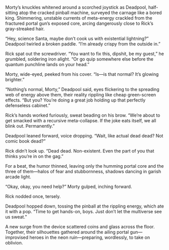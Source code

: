 Morty’s knuckles whitened around a scorched joystick as Deadpool, half-sitting atop the cracked pinball machine, surveyed the carnage like a bored king. Shimmering, unstable currents of meta-energy crackled from the fractured portal gun’s exposed core, arcing dangerously close to Rick’s gray-streaked hair.

“Hey, science Santa, maybe don’t cook us with existential lightning?” Deadpool twirled a broken paddle. “I’m already crispy from the outside in.”

Rick spat out the screwdriver. “You want to fix this, dipshit, be my guest,” he grumbled, soldering iron alight. “Or go quip somewhere else before the quantum punchline lands on your head.”

Morty, wide-eyed, peeked from his cover. “Is—is that normal? It’s glowing brighter.”

“Nothing’s normal, Morty,” Deadpool said, eyes flickering to the spreading web of energy above them, their reality rippling like cheap green-screen effects. “But you? You’re doing a great job holding up that perfectly defenseless cabinet.”

Rick’s hands worked furiously, sweat beading on his brow. “We’re about to get smacked with a recursive meta-collapse. If the joke eats itself, we all blink out. Permanently.”

Deadpool leaned forward, voice dropping. “Wait, like actual dead dead? Not comic book dead?”

Rick didn’t look up. “Dead dead. Non-existent. Even the part of you that thinks you’re in on the gag.”

For a beat, the humor thinned, leaving only the humming portal core and the three of them—halos of fear and stubbornness, shadows dancing in garish arcade light.

“Okay, okay, you need help?” Morty gulped, inching forward.

Rick nodded once, tersely.

Deadpool hopped down, tossing the pinball at the rippling energy, which ate it with a pop. “Time to get hands-on, boys. Just don’t let the multiverse see us sweat.”

A new surge from the device scattered coins and glass across the floor. Together, their silhouettes gathered around the ailing portal gun—improvised heroes in the neon ruin—preparing, wordlessly, to take on oblivion.